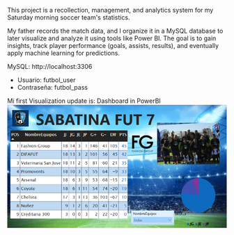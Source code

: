 This project is a recollection, management, and analytics system for my Saturday morning soccer team's statistics.

My father records the match data, and I organize it in a MySQL database to later visualize and analyze it using tools like Power BI.
The goal is to gain insights, track player performance (goals, assists, results), and eventually apply machine learning for predictions.

MySQL: http://localhost:3306
-  Usuario: futbol_user
-  Contraseña: futbol_pass

Mi first Visualization update is:
Dashboard in PowerBI
![Dashboard](PowerBI1_0.png)
